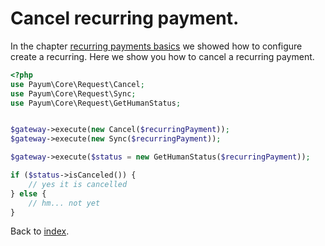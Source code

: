 # Cancel recurring payment.

In the chapter [recurring payments basics](recurring-payments-basics.md) we showed how to configure create a recurring.
Here we show you how to cancel a recurring payment. 

```php
<?php
use Payum\Core\Request\Cancel;
use Payum\Core\Request\Sync;
use Payum\Core\Request\GetHumanStatus;


$gateway->execute(new Cancel($recurringPayment));
$gateway->execute(new Sync($recurringPayment));

$gateway->execute($status = new GetHumanStatus($recurringPayment));

if ($status->isCanceled()) {
    // yes it is cancelled
} else {
    // hm... not yet
}
```


Back to [index](../../index.md).
